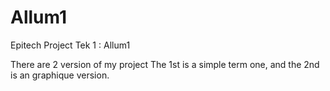 # Allum1
Epitech Project Tek 1 : Allum1

There are 2 version of my project The 1st is a simple term one, and the 2nd is an graphique version.
